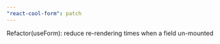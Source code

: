 ```yaml
---
"react-cool-form": patch
---
```


Refactor(useForm): reduce re-rendering times when a field un-mounted
